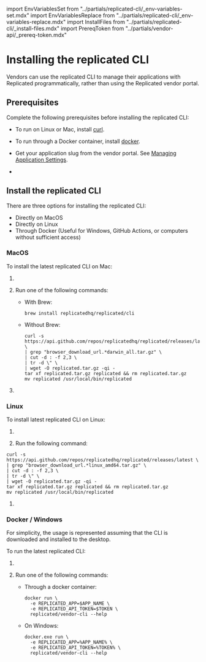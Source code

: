 import EnvVariablesSet from "../partials/replicated-cli/_env-variables-set.mdx"
import EnvVariablesReplace from "../partials/replicated-cli/_env-variables-replace.mdx"
import InstallFiles from "../partials/replicated-cli/_install-files.mdx"
import PrereqToken from "../partials/vendor-api/_prereq-token.mdx"

# Installing the replicated CLI

Vendors can use the replicated CLI to manage their applications with Replicated programmatically, rather than using the Replicated vendor portal.

## Prerequisites

Complete the following prerequisites before installing the replicated CLI:

- To run on Linux or Mac, install [curl](https://curl.haxx.se/).

- To run through a Docker container, install [docker](https://www.docker.com).

- Get your application slug from the vendor portal. See [Managing Application Settings](/vendor/vendor-portal-application-settings).

- <PrereqToken/>

## Install the replicated CLI

There are three options for installing the replicated CLI: 

* Directly on MacOS
* Directly on Linux
* Through Docker (Useful for Windows, GitHub Actions, or computers without sufficient access)

### MacOS

To install the latest replicated CLI on Mac:

1. <InstallFiles/>

1. Run one of the following commands:

    - With Brew:

      ```shell
      brew install replicatedhq/replicated/cli
      ```

    - Without Brew:

      ```shell
      curl -s https://api.github.com/repos/replicatedhq/replicated/releases/latest \
      | grep "browser_download_url.*darwin_all.tar.gz" \
      | cut -d : -f 2,3 \
      | tr -d \" \
      | wget -O replicated.tar.gz -qi -
      tar xf replicated.tar.gz replicated && rm replicated.tar.gz
      mv replicated /usr/local/bin/replicated
      ```

1. <EnvVariablesSet/>

   <EnvVariablesReplace/>

### Linux

To install latest replicated CLI on Linux:

1. <InstallFiles/>

1. Run the following command:

  ```shell
  curl -s https://api.github.com/repos/replicatedhq/replicated/releases/latest \
  | grep "browser_download_url.*linux_amd64.tar.gz" \
  | cut -d : -f 2,3 \
  | tr -d \" \
  | wget -O replicated.tar.gz -qi -
  tar xf replicated.tar.gz replicated && rm replicated.tar.gz
  mv replicated /usr/local/bin/replicated
  ```

1. <EnvVariablesSet/>

   <EnvVariablesReplace/>

### Docker / Windows

For simplicity, the usage is represented assuming that the CLI is downloaded and installed to the desktop.

To run the latest replicated CLI:

1. <InstallFiles/>

1. Run one of the following commands:

    - Through a docker container:

      ```shell
      docker run \
        -e REPLICATED_APP=$APP_NAME \
        -e REPLICATED_API_TOKEN=$TOKEN \
        replicated/vendor-cli --help
      ```

    - On Windows:

      ```dos
      docker.exe run \
        -e REPLICATED_APP=%APP_NAME% \
        -e REPLICATED_API_TOKEN=%TOKEN% \
        replicated/vendor-cli --help
      ```

  <EnvVariablesReplace/>